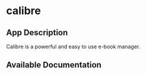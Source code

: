 # calibre

## App Description

Calibre is a powerful and easy to use e-book manager.

## Available Documentation

